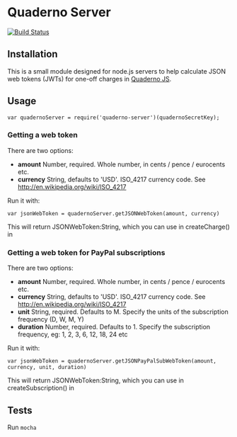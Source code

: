 # Quaderno Server

[![Build Status](https://travis-ci.org/mikemaccana/quaderno-server.png)](https://travis-ci.org/mikemaccana/quaderno-server)

## Installation

This is a small module designed for node.js servers to help calculate JSON web tokens (JWTs) for one-off charges in [Quaderno JS](http://quaderno.io).

## Usage

    var quadernoServer = require('quaderno-server')(quadernoSecretKey);

### Getting a web token

There are two options:

 - __amount__ Number, required. Whole number, in cents / pence / eurocents etc.
 - __currency__ String, defaults to 'USD'. ISO_4217 currency code. See http://en.wikipedia.org/wiki/ISO_4217

Run it with:

    var jsonWebToken = quadernoServer.getJSONWebToken(amount, currency)

This will return JSONWebToken:String, which you can use in createCharge() in 

### Getting a web token for PayPal subscriptions

There are two options:

 - __amount__ Number, required. Whole number, in cents / pence / eurocents etc.
 - __currency__ String, defaults to 'USD'. ISO_4217 currency code. See http://en.wikipedia.org/wiki/ISO_4217
 - __unit__  String, required. Defaults to M.  Specify the units of the subscription frequency (D, W, M, Y)
 - __duration__ Number, required. Defaults to 1. Specify the subscription frequency, eg: 1, 2, 3, 6, 12, 18, 24 etc

Run it with:

    var jsonWebToken = quadernoServer.getJSONPayPalSubWebToken(amount, currency, unit, duration)

This will return JSONWebToken:String, which you can use in createSubscription() in 

## Tests

Run `mocha`
